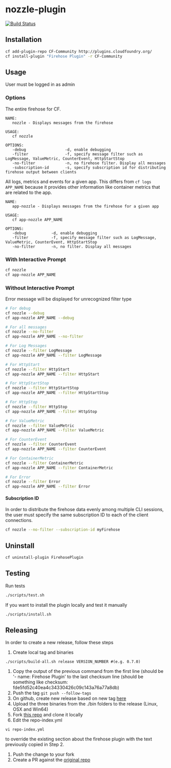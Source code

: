 # nozzle-plugin

[![Build Status](https://travis-ci.org/cloudfoundry/firehose-plugin.svg?branch=master)](https://travis-ci.org/cloudfoundry/firehose-plugin)

## Installation

```bash
cf add-plugin-repo CF-Community http://plugins.cloudfoundry.org/
cf install-plugin "Firehose Plugin" -r CF-Community
```

## Usage

User must be logged in as admin

### Options

The entire firehose for CF.

```
NAME:
   nozzle - Displays messages from the firehose

USAGE:
   cf nozzle

OPTIONS:
   -debug                 -d, enable debugging
   -filter                -f, specify message filter such as LogMessage, ValueMetric, CounterEvent, HttpStartStop
   -no-filter             -n, no firehose filter. Display all messages
   -subscription-id       -s, specify subscription id for distributing firehose output between clients
```

All logs, metrics and events for a given app. This differs from `cf logs APP_NAME`
because it provides other information like container metrics that are related
to the app.

```
NAME:
   app-nozzle - Displays messages from the firehose for a given app

USAGE:
   cf app-nozzle APP_NAME

OPTIONS:
   -debug           -d, enable debugging
   -filter          -f, specify message filter such as LogMessage, ValueMetric, CounterEvent, HttpStartStop
   -no-filter       -n, no filter. Display all messages
```

### With Interactive Prompt

```bash
cf nozzle
cf app-nozzle APP_NAME
```

### Without Interactive Prompt

Error message will be displayed for unrecognized filter type

```bash
# For debug
cf nozzle --debug
cf app-nozzle APP_NAME --debug

# For all messages
cf nozzle --no-filter
cf app-nozzle APP_NAME --no-filter

# For Log Messages
cf nozzle --filter LogMessage
cf app-nozzle APP_NAME --filter LogMessage

# For HttpStart
cf nozzle --filter HttpStart
cf app-nozzle APP_NAME --filter HttpStart

# For HttpStartStop
cf nozzle --filter HttpStartStop
cf app-nozzle APP_NAME --filter HttpStartStop

# For HttpStop
cf nozzle --filter HttpStop
cf app-nozzle APP_NAME --filter HttpStop

# For ValueMetric
cf nozzle --filter ValueMetric
cf app-nozzle APP_NAME --filter ValueMetric

# For CounterEvent
cf nozzle --filter CounterEvent
cf app-nozzle APP_NAME --filter CounterEvent

# For ContainerMetric
cf nozzle --filter ContainerMetric
cf app-nozzle APP_NAME --filter ContainerMetric

# For Error
cf nozzle --filter Error
cf app-nozzle APP_NAME --filter Error
```

#### Subscription ID

In order to distribute the firehose data evenly among multiple CLI sessions, the user must specify
the same subscription ID to each of the client connections.

```bash
cf nozzle --no-filter --subscription-id myFirehose
```

## Uninstall

```bash
cf uninstall-plugin FirehosePlugin
```

## Testing

Run tests

```bash
./scripts/test.sh
```

If you want to install the plugin locally and test it manually

```bash
./scripts/install.sh
```

## Releasing

In order to create a new release, follow these steps

1. Create local tag and binaries
  ```
  ./scripts/build-all.sh release VERSION_NUMBER #(e.g. 0.7.0)
  ```
1. Copy the output of the previous command from the first line (should be '- name: Firehose Plugin' to the last checksum line (should be something like checksum: fde5fd52c40ea4c34330426c09c143a76a77a8db)
1. Push the tag `git push --follow-tags`
1. On github, create new release based on new tag [here](https://github.com/cloudfoundry/firehose-plugin/releases/new)
1. Upload the three binaries from the ./bin folders to the release (Linux, OSX and Win64)
1. Fork [this repo](https://github.com/cloudfoundry-incubator/cli-plugin-repo) and clone it locally
1. Edit the repo-index.yml
  ```
  vi repo-index.yml
  ```
  to override the existing section about the firehose plugin with the text previously copied in Step 2.
1. Push the change to your fork
1. Create a PR against the [original repo](https://github.com/cloudfoundry-incubator/cli-plugin-repo/compare)
